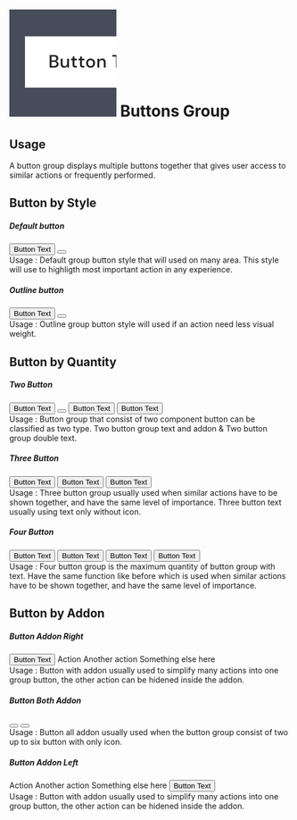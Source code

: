 <script setup>
  import ButtonGroup from '../../components/button-group/ButtonGroup.vue'
  import Button from '../../components/button/Button.vue'
  import Dropdown from '../../components/dropdown/Dropdown.vue'
  import DropdownItem from '../../components/dropdown/DropdownItem.vue'
  import IconChevronDown from '@carbon/icons-vue/lib/chevron--down/20'
  import IconChevronLeft from '@carbon/icons-vue/lib/chevron--left/20'
  import IconChevronRight from '@carbon/icons-vue/lib/chevron--right/20'
</script>

# ![button](/assets/images/img-guide-button.svg) Buttons Group

## Usage
A button group displays multiple buttons together that gives user access to similar actions or frequently performed.

## Button by Style

##### Default button
<div class="flex space-x-3">
  <ButtonGroup>
    <Button>Button Text</Button>
    <Button icon><IconChevronDown /></Button>
  </ButtonGroup>
</div>
<div class="flex pt-5 pb-8 text-sm text-body-75">
  <div class="w-3/4">
    Usage : Default group button style that will used on many area.
    This style will use to highligth most important action in any experience.
  </div>
</div>

##### Outline button
<div class="flex space-x-3">
  <ButtonGroup>
    <Button variant="outline">Button Text</Button>
    <Button variant="outline" icon><IconChevronDown /></Button>
  </ButtonGroup>
</div>
<div class="flex pt-5 pb-8 text-sm text-body-75">
  <div class="w-3/4">
    Usage : Outline group button style will used if an action need less visual weight.
  </div>
</div>

## Button by Quantity

##### Two Button
<div class="flex space-x-3">
  <div class="flex space-x-3">
    <ButtonGroup>
      <Button>Button Text</Button>
      <Button icon><IconChevronDown /></Button>
    </ButtonGroup>
    <ButtonGroup>
      <Button>Button Text</Button>
      <Button>Button Text</Button>
    </ButtonGroup>
  </div>
</div>
<div class="flex pt-5 pb-8 text-sm text-body-75">
  <div class="w-3/4">
    Usage : Button group that consist of two component button can
    be classified as two type. Two button group text and
    addon & Two button group double text.
  </div>
</div>

##### Three Button
<div class="flex space-x-3">
  <ButtonGroup>
    <Button>Button Text</Button>
    <Button>Button Text</Button>
    <Button>Button Text</Button>
  </ButtonGroup>
</div>
<div class="flex pt-5 pb-8 text-sm text-body-75">
  <div class="w-3/4">
    Usage : Three button group usually used when similar actions
    have to be shown together, and have the same level of importance.
    Three button text usually using text only without icon.
  </div>
</div>

##### Four Button
<div class="flex space-x-3">
  <ButtonGroup>
    <Button>Button Text</Button>
    <Button>Button Text</Button>
    <Button>Button Text</Button>
    <Button>Button Text</Button>
  </ButtonGroup>
</div>
<div class="flex pt-5 pb-8 text-sm text-body-75">
  <div class="w-3/4">
    Usage : Four button group is the maximum quantity of button
    group with text. Have the same function like before which is
    used when similar actions have to be shown together,
    and have the same level of importance.
  </div>
</div>

## Button by Addon

##### Button Addon Right
<div class="flex space-x-3">
  <ButtonGroup>
    <Button>Button Text</Button>
    <Dropdown
      icon
      no-caret>
      <template #button-content>
        <IconChevronDown />
      </template>
      <DropdownItem>Action</DropdownItem>
      <DropdownItem>Another action</DropdownItem>
      <DropdownItem>Something else here</DropdownItem>
    </Dropdown>
  </ButtonGroup>
</div>
<div class="flex pt-5 pb-8 text-sm text-body-75">
  <div class="w-3/4">
    Usage : Button with addon usually used to simplify many actions
    into one group button, the other action can be hidened inside the addon.
  </div>
</div>

##### Button Both Addon
<div class="flex space-x-3">
  <ButtonGroup>
    <Button icon><IconChevronLeft /></Button>
    <Button icon><IconChevronRight /></Button>
  </ButtonGroup>
</div>
<div class="flex pt-5 pb-8 text-sm text-body-75">
  <div class="w-3/4">
    Usage : Button all addon usually used when the button group
    consist of two up to six button with only icon.
  </div>
</div>

##### Button Addon Left
<div class="flex space-x-3">
  <ButtonGroup>
    <Dropdown
      no-caret
      icon>
      <template #button-content>
        <IconChevronDown />
      </template>
      <DropdownItem>Action</DropdownItem>
      <DropdownItem>Another action</DropdownItem>
      <DropdownItem>Something else here</DropdownItem>
    </Dropdown>
    <Button>Button Text</Button>
  </ButtonGroup>
</div>
<div class="flex pt-5 pb-8 text-sm text-body-75">
  <div class="w-3/4">
    Usage : Button with addon usually used to simplify many actions
    into one group button, the other action can be hidened inside the addon.
  </div>
</div>

